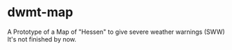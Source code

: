 # dwmt-map
A Prototype of a Map of "Hessen" to give severe weather warnings (SWW) It's not finished by now. 
